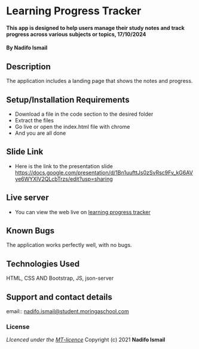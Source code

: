 #  Learning Progress Tracker 
#### This app is designed to help users manage their study notes and track progress across various subjects or topics, 17/10/2024
#### **By Nadifo Ismail**
## Description
The application includes a  landing page that shows the notes and progress.
## Setup/Installation Requirements
* Download a file in the code section to the desired folder
* Extract the files
* Go live or open the index.html file with chrome
* And you are all done
## Slide Link
* Here is the link to the presentation slide https://docs.google.com/presentation/d/1Bn1uufttJs0zSvRsc9Fv_kG6AVye6WYXlV2QLcbTrzs/edit?usp=sharing
## Live server
* You can view the web live on [learning progress tracker](https://nadifoismail.github.io/Learning-progress-tracker-app/)
## Known Bugs
The application works perfectly well, with no bugs.
## Technologies Used
HTML, CSS AND Bootstrap, JS, json-server
## Support and contact details
email:: nadifo.ismail@student.moringaschool.com
### License
*LIcenced under the [MT-licence](https://github.com/NadifoIsmail/Learning-progress-tracker-app/blob/main/LICENCE.md)*
Copyright (c) 2021 **Nadifo Ismail**
  
